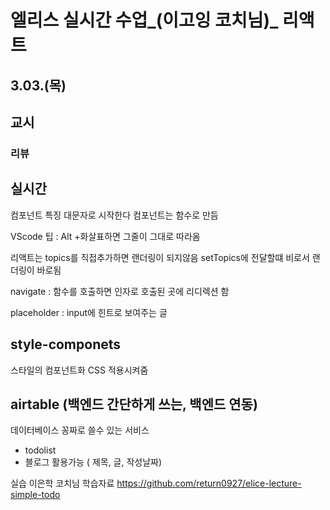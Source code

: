 # 엘리스 실시간 수업_(이고잉 코치님)_ 리액트
## 3.03.(목)
 
## 교시
### 리뷰



## 실시간
컴포넌트 특징 대문자로 시작한다
컴포넌트는 함수로 만듬

VScode 팁 : Alt +화살표하면 그줄이 그대로 따라옴


리액트는 topics를 직접추가하면 랜더링이 되지않음
setTopics에 전달할떄 비로서 랜더링이 바로됨


navigate : 함수를 호출하면 인자로 호출된 곳에 리디렉션 함


placeholder : input에 힌트로 보여주는 글


## style-componets
스타일의 컴포넌트화 
CSS 적용시켜줌

## airtable (백엔드 간단하게 쓰는, 백엔드 연동)
데이터베이스 꽁짜로 쓸수 있는 서비스


- todolist
- 블로그 활용가능 ( 제목, 글, 작성날짜)


실습 이은학 코치님 학습자료
https://github.com/return0927/elice-lecture-simple-todo